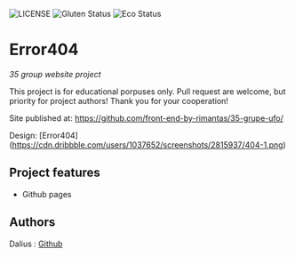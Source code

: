 
![LICENSE](https://img.shields.io/badge/license-MIT-blue.svg?style=flat-square)
![Gluten Status](https://img.shields.io/badge/Gluten-Free-green.svg)
![Eco Status](https://img.shields.io/badge/ECO-Friendly-green.svg)

# Error404


_35 group website project_

This project is for educational porpuses only. Pull request are welcome, but priority for project authors! Thank you for your cooperation!

Site published at: https://github.com/front-end-by-rimantas/35-grupe-ufo/

Design: [Error404] (https://cdn.dribbble.com/users/1037652/screenshots/2815937/404-1.png)

## Project features

-   Github pages

## Authors

Dalius : [Github](https://github.com/dalram)

